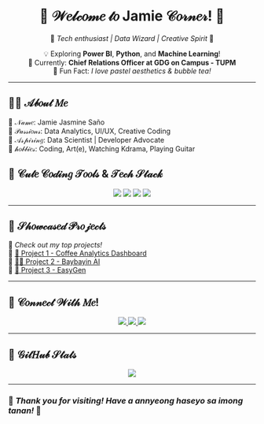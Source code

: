 <!-- Cute Header -->
<div align="center">
  
  # 🌸 𝒲𝑒𝓁𝒸𝑜𝓂𝑒 𝓉𝑜 Jamie 𝒞𝑜𝓇𝓃𝑒𝓇! 🌸  
  🎀 *Tech enthusiast | Data Wizard | Creative Spirit* 🎀  

  💡 Exploring **Power BI**, **Python**, and **Machine Learning**!  
  🎯 Currently: **Chief Relations Officer at GDG on Campus - TUPM**  
  🍰 Fun Fact: *I love pastel aesthetics & bubble tea!*  
</div>

---

## 🐻‍❄️ 𝒜𝒷𝑜𝓊𝓉 𝑀𝑒  
  🎀 𝒩𝒶𝓂𝑒: Jamie Jasmine Saño<br>
  🐾 𝒫𝒶𝓈𝓈𝒾𝑜𝓃𝓈: Data Analytics, UI/UX, Creative Coding<br>
  🌈 𝒜𝓈𝓅𝒾𝓇𝒾𝓃𝑔: Data Scientist | Developer Advocate<br>
  🍓 𝒽𝑜𝒷𝒷𝒾𝑒𝓈: Coding, Art(e), Watching Kdrama, Playing Guitar<br>

## 🎨 **𝒞𝓊𝓉𝑒 𝒞𝑜𝒹𝒾𝓃𝑔 𝒯𝑜𝑜𝓁𝓈 & 𝒯𝑒𝒸𝒽 𝒮𝓉𝒶𝒸𝓀**
<p align="center">
  <img src="https://img.shields.io/badge/Python-F7DF1E?style=for-the-badge&logo=python&logoColor=3776AB"/>
  <img src="https://img.shields.io/badge/Power%20BI-F2C811?style=for-the-badge&logo=power-bi&logoColor=black"/>
  <img src="https://img.shields.io/badge/SQL-4479A1?style=for-the-badge&logo=postgresql&logoColor=white"/>
  <img src="https://img.shields.io/badge/JavaScript-F7DF1E?style=for-the-badge&logo=javascript&logoColor=black"/>
</p>

---

## 🍰 **𝒮𝒽𝑜𝓌𝒸𝒶𝓈𝑒𝒹 𝒫𝓇𝑜𝒿𝑒𝒸𝓉𝓈**
🎀 *Check out my top projects!*  
🔹 [🌸 Project 1 - Coffee Analytics Dashboard](#)  
🔹 [🐻‍❄️ Project 2 - Baybayin AI](#)  
🔹 [🍓 Project 3 - EasyGen](#)  

---

## 🧸 **𝒞𝑜𝓃𝓃𝑒𝒸𝓉 𝒲𝒾𝓉𝒽 𝑀𝑒!**
<p align="center">
  <a href="your-linkedin-url">
    <img src="https://img.shields.io/badge/LinkedIn-Profile-blue?style=for-the-badge&logo=linkedin"/>
  </a>
  <a href="your-portfolio-url">
    <img src="https://img.shields.io/badge/Portfolio-Website-orange?style=for-the-badge&logo=github"/>
  </a>
  <a href="your-email">
    <img src="https://img.shields.io/badge/Email-Contact-red?style=for-the-badge&logo=gmail"/>
  </a>
</p>

---

## 🌈 **𝒢𝒾𝓉𝐻𝓊𝒷 𝒮𝓉𝒶𝓉𝓈**
<p align="center">
  <img src="https://github-readme-stats.vercel.app/api?username=your-github-username&show_icons=true&theme=tokyonight&icon_color=FF69B4&title_color=ffb6c1&text_color=ffffff&bg_color=DEG,C1C1FF,FFC1CC"/>
</p>

---

### 🌸 *Thank you for visiting! Have a annyeong haseyo sa imong tanan!* 🌸
